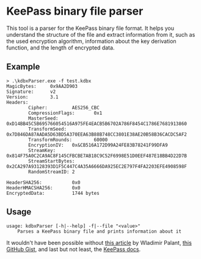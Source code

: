 # KeePass binary file parser

This tool is a parser for the KeePass binary file format.
It helps you understand the structure of the file and extract information from it, such as the used encryption algorithm, information about the key derivation function, and the length of encrypted data.

## Example

```
> .\kdbxParser.exe -f test.kdbx        
MagicBytes:     0x9AA2D903
Signature:      v2
Version:        3.1
Headers:
        Cipher:         AES256_CBC
        CompressionFlags:       0x1
        MasterSeed:     0xD14BB45C5B695766054516A975FE4EACB5B6702A786F8454C1786E7681913860
        TransformSeed:  0x7D846DA87AADA5D63BD5A370EEA63B88B748CC3801E38AE20B58B36CACDC5AF2
        TransformRounds:        60000
        EncryptionIV:   0x&CB516A172D99A24FE83B78241F99DFA9
        StreamKey:      0x814F75A0C2CA9AC8F145CFBCBE7AB18C9C52F6998E51D0EEF487E18BB4D22D7B
        StreamStartBytes:       0x2CA297A93128393D1F5C447C4A35A6666DA925EC2E797F4FA2203EFE4908598F
        RandomStreamID: 2

HeaderSHA256:           0x0
HeaderHMACSHA256:       0x0
EncryptedData:          1744 bytes
```

## Usage

```
usage: kdbxParser [-h|--help] -f|--file "<value>"
    Parses a KeePass binary file and prints information about it
```

It wouldn't have been possible without [this article](https://palant.info/2023/03/29/documenting-keepass-kdbx4-file-format/) by Wladimir Palant, [this GitHub Gist](https://gist.github.com/lgg/e6ccc6e212d18dd2ecd8a8c116fb1e45), and last but not least, the [KeePass docs](https://keepass.info/help/kb/kdbx_4.html).

